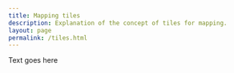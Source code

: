 ```yaml
---
title: Mapping tiles
description: Explanation of the concept of tiles for mapping.
layout: page
permalink: /tiles.html
---
```


Text goes here

